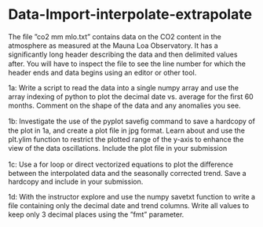 # Data-Import-interpolate-extrapolate

The ﬁle ”co2 mm mlo.txt” contains data on the CO2 content in the atmosphere as measured at the Mauna Loa Observatory. It has a signiﬁcantly long header describing the data and then delimited values after. You will have to inspect the ﬁle to see the line number for which the header ends and data begins using an editor or other tool.

1a: Write a script to read the data into a single numpy array and use the array indexing of python to plot the decimal date vs. average for the ﬁrst 60 months. Comment on the shape of the data and any anomalies you see. 

1b: Investigate the use of the pyplot saveﬁg command to save a hardcopy of the plot in 1a, and create a plot ﬁle in jpg format. Learn about and use the plt.ylim function to restrict the plotted range of the y-axis to enhance the view of the data oscillations. Include the plot ﬁle in your submission 

1c: Use a for loop or direct vectorized equations to plot the diﬀerence between the interpolated data and the seasonally corrected trend. Save a hardcopy and include in your submission. 

1d: With the instructor explore and use the numpy savetxt function to write a ﬁle containing only the decimal date and trend columns. Write all values to keep only 3 decimal places using the ”fmt” parameter. 
